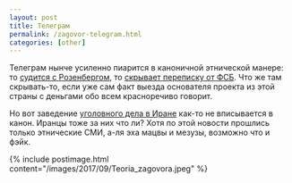 ```yaml
---
layout: post
title: Телеграм
permalink: /zagovor-telegram.html
categories: [other]
---
```


Телеграм нынче усиленно пиарится в каноничной этнической манере: 
то [судится с Розенбергом](https://medium.com/@anton.rozenberg/friendship-betrayal-claims-3f395bcc95fa), 
то [скрывает переписку от ФСБ](https://lenta.ru/news/2017/09/27/durov/). 
Что же там скрывать-то, если уже сам факт выезда основателя проекта из этой страны с деньгами обо всем красноречиво говорит.

Но вот заведение [уголовного дела в Иране](https://zona.media/news/2017/09/26/iran-durov) как-то не вписывается в канон. 
Иранцы тоже за них что ли? 
Хотя по этой новости прошлись только этнические СМИ, а-ля эха мацвы и мезузы, возможно что и фэйк.

{% include postimage.html content="/images/2017/09/Teoria_zagovora.jpeg" %}
